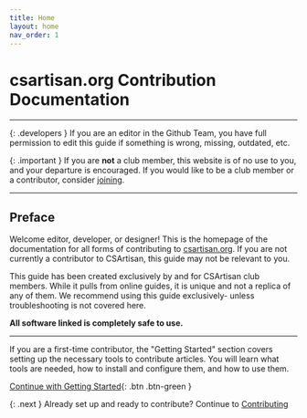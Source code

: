 ```yaml
---
title: Home
layout: home
nav_order: 1
---
```


# csartisan.org Contribution Documentation

***

{: .developers }
If you are an editor in the Github Team, you have full permission to edit this guide if something is wrong, missing, outdated, etc.  

{: .important }
If you are __not__ a club member, this website is of no use to you, and your departure is encouraged. If you would like to be a club member or a contributor, consider [joining](https://www.remind.com/join/csartis).

***

## Preface

Welcome editor, developer, or designer! This is the homepage of the documentation for all forms of contributing to [csartisan.org](csartisan.org). If you are not currently a contributor to CSArtisan, this guide may not be relevant to you. 

This guide has been created exclusively by and for CSArtisan club members. While it pulls from online guides, it is unique and not a replica of any of them. We recommend using this guide exclusively- unless troubleshooting is not covered here.

__All software linked is completely safe to use.__

***

If you are a first-time contributor, the "Getting Started" section covers setting up the necessary tools to contribute articles. You will learn what tools are needed, how to install and configure them, and how to use them.
  
[Continue with Getting Started](./docs/getting-started/){: .btn .btn-green }

{: .next }
Already set up and ready to contribute? Continue to [Contributing](/docs/contributing/)

